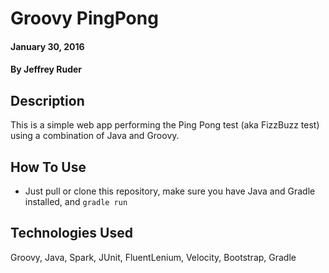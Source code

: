 # Groovy PingPong

#### January 30, 2016

#### By Jeffrey Ruder

## Description

This is a simple web app performing the Ping Pong test (aka FizzBuzz test) using a combination of Java and Groovy.

## How To Use

* Just pull or clone this repository, make sure you have Java and Gradle installed, and `gradle run`

## Technologies Used

Groovy, Java, Spark, JUnit, FluentLenium, Velocity, Bootstrap, Gradle
